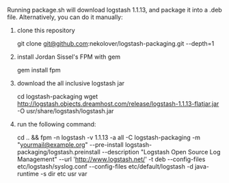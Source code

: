 Running package.sh will download logstash 1.1.13, and package it into a .deb 
file. Alternatively, you can do it manually:

1) clone this repository

    git clone git@github.com:nekolover/logstash-packaging.git --depth=1

2) install Jordan Sissel's FPM with gem

    gem install fpm

3) download the all inclusive logstash jar

    cd logstash-packaging
    wget http://logstash.objects.dreamhost.com/release/logstash-1.1.13-flatjar.jar -O usr/share/logstash/logstash.jar

4) run the following command:

    cd .. && fpm -n logstash -v 1.1.13 -a all -C logstash-packaging -m "<yourmail@example.org>" --pre-install logstash-packaging/logstash.preinstall --description "Logstash Open Source Log Management" --url 'http://www.logstash.net/' -t deb --config-files etc/logstash/syslog.conf --config-files etc/default/logstash -d java-runtime -s dir etc usr var

